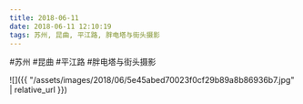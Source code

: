```yaml
---
title: 2018-06-11
date: 2018-06-11 12:10:19
tags: 苏州, 昆曲, 平江路, 胖电塔与街头摄影
---
```




#苏州 #昆曲 #平江路 #胖电塔与街头摄影

![]({{ "/assets/images/2018/06/5e45abed70023f0cf29b89a8b86936b7.jpg" | relative_url }})
